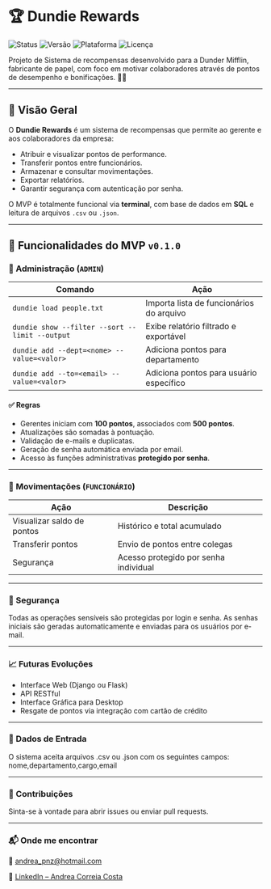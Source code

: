 # 🏆 Dundie Rewards

![Status](https://img.shields.io/badge/status-em%20desenvolvimento-yellow)
![Versão](https://img.shields.io/badge/version-0.1.0-blue)
![Plataforma](https://img.shields.io/badge/terminal-app-informational)
![Licença](https://img.shields.io/badge/license-MIT-green)

Projeto de Sistema de recompensas desenvolvido para a Dunder Mifflin, fabricante de papel, com foco em motivar colaboradores através de pontos de desempenho e bonificações. 🧻✨

---

## 🚀 Visão Geral

O **Dundie Rewards** é um sistema de recompensas que permite ao gerente e aos colaboradores da empresa:

- Atribuir e visualizar pontos de performance.
- Transferir pontos entre funcionários.
- Armazenar e consultar movimentações.
- Exportar relatórios.
- Garantir segurança com autenticação por senha.

O MVP é totalmente funcional via **terminal**, com base de dados em **SQL** e leitura de arquivos `.csv` ou `.json`.

---

## 🎯 Funcionalidades do MVP `v0.1.0`

### 📁 Administração (`ADMIN`)

| Comando | Ação |
|--------|------|
| `dundie load people.txt` | Importa lista de funcionários do arquivo |
| `dundie show --filter --sort --limit --output` | Exibe relatório filtrado e exportável |
| `dundie add --dept=<nome> --value=<valor>` | Adiciona pontos para departamento |
| `dundie add --to=<email> --value=<valor>` | Adiciona pontos para usuário específico |

#### ✅ Regras
- Gerentes iniciam com **100 pontos**, associados com **500 pontos**.
- Atualizações são somadas à pontuação.
- Validação de e-mails e duplicatas.
- Geração de senha automática enviada por email.
- Acesso às funções administrativas **protegido por senha**.

---

### 👤 Movimentações (`FUNCIONÁRIO`)

| Ação | Descrição |
|------|-----------|
| Visualizar saldo de pontos | Histórico e total acumulado |
| Transferir pontos | Envio de pontos entre colegas |
| Segurança | Acesso protegido por senha individual |

---

### 🔐 Segurança
Todas as operações sensíveis são protegidas por login e senha. As senhas iniciais são geradas automaticamente e enviadas para os usuários por e-mail.

---
###  📈 Futuras Evoluções
 - Interface Web (Django ou Flask)
 - API RESTful
 - Interface Gráfica para Desktop
 - Resgate de pontos via integração com cartão de crédito

--- 
### 📁 Dados de Entrada
O sistema aceita arquivos .csv ou .json com os seguintes campos:
nome,departamento,cargo,email

---
### 🤝 Contribuições
Sinta-se à vontade para abrir issues ou enviar pull requests.

---
 
### 📬 Onde me encontrar
📧 [andrea_pnz@hotmail.com](mailto:andrea_pnz@hotmail.com)

🔗 [LinkedIn – Andrea Correia Costa](https://www.linkedin.com/in/andrea-correia-costa/)


